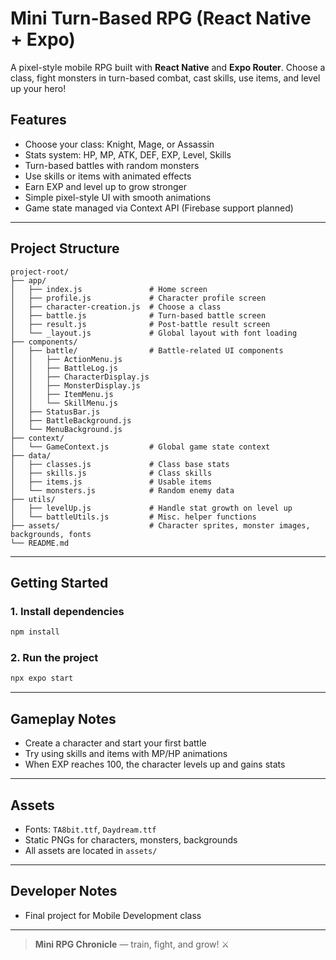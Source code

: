 #  Mini Turn-Based RPG (React Native + Expo)

A pixel-style mobile RPG built with **React Native** and **Expo Router**. Choose a class, fight monsters in turn-based combat, cast skills, use items, and level up your hero!


## Features

- Choose your class: Knight, Mage, or Assassin
- Stats system: HP, MP, ATK, DEF, EXP, Level, Skills
- Turn-based battles with random monsters
- Use skills or items with animated effects
- Earn EXP and level up to grow stronger
- Simple pixel-style UI with smooth animations
- Game state managed via Context API (Firebase support planned)

---

## Project Structure

```
project-root/
├── app/
│   ├── index.js               # Home screen
│   ├── profile.js             # Character profile screen
│   ├── character-creation.js  # Choose a class
│   ├── battle.js              # Turn-based battle screen
│   ├── result.js              # Post-battle result screen
│   └── _layout.js             # Global layout with font loading
├── components/
│   ├── battle/                # Battle-related UI components
│   │   ├── ActionMenu.js
│   │   ├── BattleLog.js
│   │   ├── CharacterDisplay.js
│   │   ├── MonsterDisplay.js
│   │   ├── ItemMenu.js
│   │   └── SkillMenu.js
│   ├── StatusBar.js
│   ├── BattleBackground.js
│   └── MenuBackground.js
├── context/
│   └── GameContext.js         # Global game state context
├── data/
│   ├── classes.js             # Class base stats
│   ├── skills.js              # Class skills
│   ├── items.js               # Usable items
│   └── monsters.js            # Random enemy data
├── utils/
│   ├── levelUp.js             # Handle stat growth on level up
│   └── battleUtils.js         # Misc. helper functions
├── assets/                    # Character sprites, monster images, backgrounds, fonts
└── README.md
```

---

## Getting Started

### 1. Install dependencies

```bash
npm install
```

### 2. Run the project

```bash
npx expo start
```

---

## Gameplay Notes

- Create a character and start your first battle
- Try using skills and items with MP/HP animations
- When EXP reaches 100, the character levels up and gains stats

---

## Assets

- Fonts: `TA8bit.ttf`, `Daydream.ttf`
- Static PNGs for characters, monsters, backgrounds
- All assets are located in `assets/`

---

## Developer Notes

- Final project for Mobile Development class


---

> **Mini RPG Chronicle** — train, fight, and grow! ⚔️
